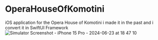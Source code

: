 # OperaHouseOfKomotini
iOS application for the Opera House of Komotini i made it in the past and i convert it in SwiftUI Framework
![Simulator Screenshot - iPhone 15 Pro - 2024-06-23 at 18 47 10](https://github.com/angelosstaboulis/OperaHouseOfKomotini/assets/79055304/16b3a696-e23d-434a-9129-8f379fdceb3b)
